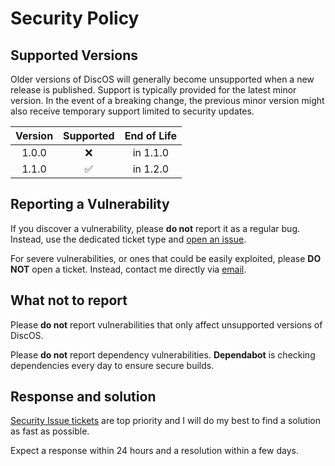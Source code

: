 # Security Policy

## Supported Versions

Older versions of DiscOS will generally become unsupported when a new release is published. Support is typically provided for the latest minor version. In the event of a breaking change, the previous minor version might also receive temporary support limited to security updates.

| Version |     Supported      | End of Life |
| :-----: | :----------------: | :---------: |
|  1.0.0  |        :x:         |  in 1.1.0   |
|  1.1.0  | :white_check_mark: |  in 1.2.0   |

## Reporting a Vulnerability

If you discover a vulnerability, please **do not** report it as a regular bug. Instead, use the dedicated ticket type and [open an issue](https://github.com/BrNi05/DiscOS/issues).

For severe vulnerabilities, or ones that could be easily exploited, please **DO NOT** open a ticket. Instead, contact me directly via [email](mailto:szocsbarnabas8@gmail.com).

## What not to report

Please **do not** report vulnerabilities that only affect unsupported versions of DiscOS.

Please **do not** report dependency vulnerabilities. **Dependabot** is checking dependencies every day to ensure secure builds.

## Response and solution

[Security Issue tickets](https://github.com/BrNi05/DiscOS/issues?q=is%3Aissue%20state%3Aopen%20label%3ASECURITY) are top priority and I will do my best to find a solution as fast as possible.

Expect a response within 24 hours and a resolution within a few days.
